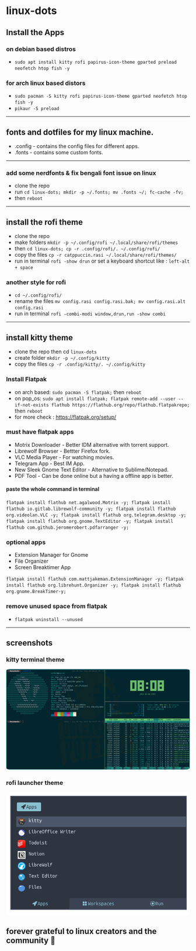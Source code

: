 # linux-dots

## Install the Apps 
### on debian based distros
- `sudo apt install kitty rofi papirus-icon-theme gparted preload neofetch htop fish -y`
### for arch linux based distors
- `sudo pacman -S kitty rofi papirus-icon-theme gparted neofetch htop fish -y`
- `pikaur -S preload`
---

## fonts and dotfiles for my linux machine.
- .config - contains the config files for different apps.
- .fonts - contains some custom fonts.
---

### add some nerdfonts & fix bengali font issue on linux
- clone the repo
- run `cd linux-dots; mkdir -p ~/.fonts; mv .fonts ~/; fc-cache -fv;`
- then `reboot`
---

## install the rofi theme 
- clone the repo
- make folders `mkdir -p ~/.config/rofi ~/.local/share/rofi/themes`
- then `cd linux-dots; cp -r .config/rofi/. ~/.config/rofi/`
- copy the files `cp -r catppuccin.rasi ~/.local/share/rofi/themes/`
- run in terminal `rofi -show drun` or set a keyboard shortcut like : `left-alt + space`
### another style for rofi
- `cd ~/.config/rofi/`
- rename the files `mv config.rasi config.rasi.bak; mv config.rasi.alt config.rasi`
- run in terminal `rofi -combi-modi window,drun,run -show combi`
---

## install kitty theme 
- clone the repo then cd `linux-dots`
- create folder `mkdir -p ~/.config/kitty`
- copy the files `cp -r .config/kitty/. ~/.config/kitty`

### Install Flatpak
- on arch based: `sudo pacman -S flatpak;` then `reboot`
- on pop_os: `sudo apt install flatpak; flatpak remote-add --user --if-not-exists flathub https://flathub.org/repo/flathub.flatpakrepo;` then `reboot`
- for more check : https://flatpak.org/setup/

### must have flatpak apps
- Motrix Downloader - Better IDM alternative with torrent support.
- Librewolf Browser - Bettter Firefox fork.
- VLC Media Player - For watching movies.
- Telegram App - Best IM App.
- New Sleek Gnome Text Editor - Alternative to Sublime/Notepad.
- PDF Tool - Can be done online but a having a offline app is better.
#### paste the whole command in terminal
`flatpak install flathub net.agalwood.Motrix -y;
flatpak install flathub io.gitlab.librewolf-community -y;
flatpak install flathub org.videolan.VLC -y;
flatpak install flathub org.telegram.desktop -y;
flatpak install flathub org.gnome.TextEditor -y;
flatpak install flathub com.github.jeromerobert.pdfarranger -y;`

### optional apps
- Extension Manager for Gnome
- File Organizer
- Screen Breaktimer App

`flatpak install flathub com.mattjakeman.ExtensionManager -y;
flatpak install flathub org.librehunt.Organizer -y;
flatpak install flathub org.gnome.BreakTimer-y;`

### remove unused space from flatpak
- `flatpak uninstall --unused`
---

## screenshots
### kitty terminal theme
<p align="center">
  <img src="kitty.png" style="border-radius:2%"/>
</p>

### rofi launcher theme
<p align="center">
  <img src="rofi.png" style="border-radius:2%"/>
</p>

## forever grateful to linux creators and the community 💝
